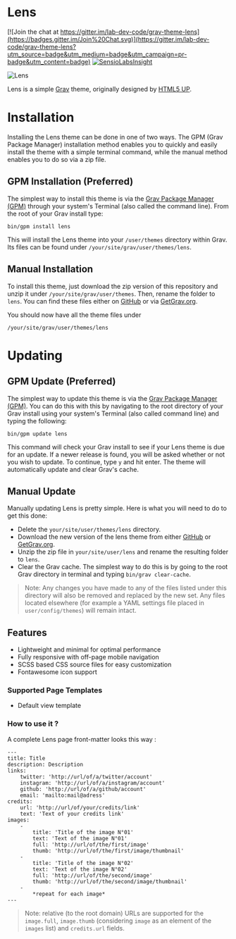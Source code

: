 # Lens

[![Join the chat at https://gitter.im/lab-dev-code/grav-theme-lens](https://badges.gitter.im/Join%20Chat.svg)](https://gitter.im/lab-dev-code/grav-theme-lens?utm_source=badge&utm_medium=badge&utm_campaign=pr-badge&utm_content=badge)
[![SensioLabsInsight](https://insight.sensiolabs.com/projects/178bd3fd-143f-4d2b-a7d6-699465647326/mini.png)](https://insight.sensiolabs.com/projects/178bd3fd-143f-4d2b-a7d6-699465647326)

![Lens](screenshot.jpg)

Lens is a simple [Grav](grav) theme, originally designed by [HTML5 UP][html5-up].

# Installation

Installing the Lens theme can be done in one of two ways. The GPM (Grav Package Manager) installation method enables you to quickly and easily install the theme with a simple terminal command, while the manual method enables you to do so via a zip file.

## GPM Installation (Preferred)

The simplest way to install this theme is via the [Grav Package Manager (GPM)][grav-gpm] through your system's Terminal (also called the command line).  From the root of your Grav install type:

    bin/gpm install lens

This will install the Lens theme into your `/user/themes` directory within Grav. Its files can be found under `/your/site/grav/user/themes/lens`.

## Manual Installation

To install this theme, just download the zip version of this repository and unzip it under `/your/site/grav/user/themes`. Then, rename the folder to `lens`. You can find these files either on [GitHub][homepage] or via [GetGrav.org][grav-themes].

You should now have all the theme files under

    /your/site/grav/user/themes/lens

# Updating

## GPM Update (Preferred)

The simplest way to update this theme is via the [Grav Package Manager (GPM)][grav-gpm]. You can do this with this by navigating to the root directory of your Grav install using your system's Terminal (also called command line) and typing the following:

    bin/gpm update lens

This command will check your Grav install to see if your Lens theme is due for an update. If a newer release is found, you will be asked whether or not you wish to update. To continue, type `y` and hit enter. The theme will automatically update and clear Grav's cache.

## Manual Update

Manually updating Lens is pretty simple. Here is what you will need to do to get this done:

* Delete the `your/site/user/themes/lens` directory.
* Download the new version of the lens theme from either [GitHub][homepage] or [GetGrav.org][grav-themes].
* Unzip the zip file in `your/site/user/lens` and rename the resulting folder to `lens`.
* Clear the Grav cache. The simplest way to do this is by going to the root Grav directory in terminal and typing `bin/grav clear-cache`.

> Note: Any changes you have made to any of the files listed under this directory will also be removed and replaced by the new set. Any files located elsewhere (for example a YAML settings file placed in `user/config/themes`) will remain intact.

## Features

* Lightweight and minimal for optimal performance
* Fully responsive with off-page mobile navigation
* SCSS based CSS source files for easy customization
* Fontawesome icon support

### Supported Page Templates

* Default view template

### How to use it ?

A complete Lens page front-matter looks this way :

    ---
    title: Title
    description: Description
    links:
        twitter: 'http://url/of/a/twitter/account'
        instagram: 'http://url/of/a/instagram/account'
        github: 'http://url/of/a/github/account'
        email: 'mailto:mail@adress'
    credits:
        url: 'http://url/of/your/credits/link'
        text: 'Text of your credits link'
    images:
        -
            title: 'Title of the image N°01'
            text: 'Text of the image N°01'
            full: 'http://url/of/the/first/image'
            thumb: 'http://url/of/the/first/image/thumbnail'
        -
            title: 'Title of the image N°02'
            text: 'Text of the image N°02'
            full: 'http://url/of/the/second/image'
            thumb: 'http://url/of/the/second/image/thumbnail'
        -
            *repeat for each image*
    ---

> Note: relative (to the root domain) URLs are supported for the `image.full`, `image.thumb` (considering `image` as an element of the `images` list) and `credits.url` fields.

[grav]: http://github.com/getgrav/grav
[grav-gpm]: http://learn.getgrav.org/advanced/grav-gpm
[grav-themes]: http://getgrav.org/downloads/themes
[homepage]: https://github.com/lab-dev-code/grav-theme-lens
[html5-up]: http://html5up.net/

